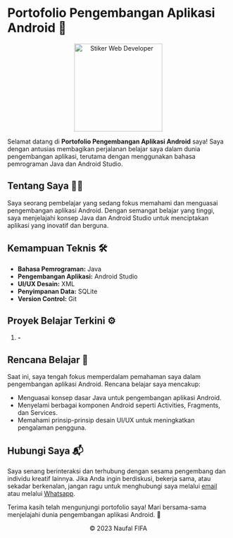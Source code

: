 # Portofolio Pengembangan Aplikasi Android 🚀

<div align="center">
  <img src="https://github.com/fifovalle/BELAJAR-WEB-DEVELOPER/assets/90078068/f75c010d-e605-4e55-896d-e6fa2bced68c" alt="Stiker Web Developer" width="200">
</div>

Selamat datang di **Portofolio Pengembangan Aplikasi Android** saya! Saya dengan antusias membagikan perjalanan belajar saya dalam dunia pengembangan aplikasi, terutama dengan menggunakan bahasa pemrograman Java dan Android Studio.

## Tentang Saya 👨‍💻

Saya seorang pembelajar yang sedang fokus memahami dan menguasai pengembangan aplikasi Android. Dengan semangat belajar yang tinggi, saya menjelajahi konsep Java dan Android Studio untuk menciptakan aplikasi yang inovatif dan berguna.

## Kemampuan Teknis 🛠️

- **Bahasa Pemrograman:** Java
- **Pengembangan Aplikasi:** Android Studio
- **UI/UX Desain:** XML
- **Penyimpanan Data:** SQLite
- **Version Control:** Git

## Proyek Belajar Terkini ⚙️

1. **-**

## Rencana Belajar 📘

Saat ini, saya tengah fokus memperdalam pemahaman saya dalam pengembangan aplikasi Android. Rencana belajar saya mencakup:

- Menguasai konsep dasar Java untuk pengembangan aplikasi Android.
- Menyelami berbagai komponen Android seperti Activities, Fragments, dan Services.
- Memahami prinsip-prinsip desain UI/UX untuk meningkatkan pengalaman pengguna.

## Hubungi Saya 📬

Saya senang berinteraksi dan terhubung dengan sesama pengembang dan individu kreatif lainnya. Jika Anda ingin berdiskusi, bekerja sama, atau sekadar berkenalan, jangan ragu untuk menghubungi saya melalui [email](mailto:fifanaufal10@gmail.com) atau melalui [Whatsapp](https://wa.me/+6281223652490).

Terima kasih telah mengunjungi portofolio saya! Mari bersama-sama menjelajahi dunia pengembangan aplikasi Android. 🌟

<div align="center">
  &copy; 2023 Naufal FIFA
</div>
